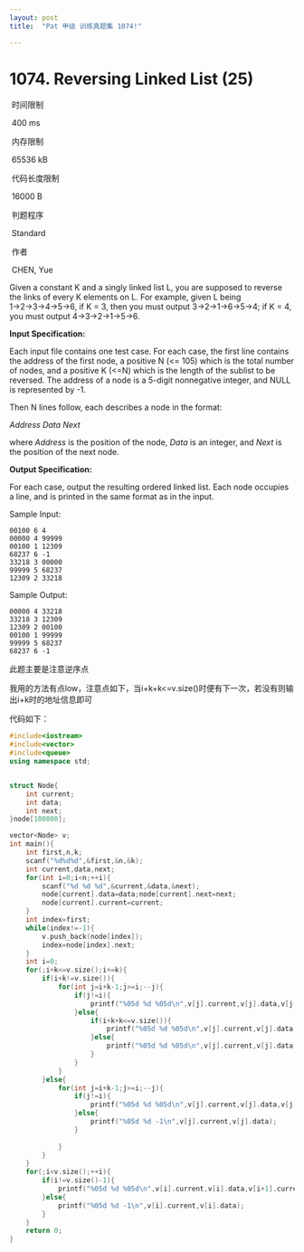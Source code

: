 ```yaml
---
layout: post
title:  "Pat 甲级 训练真题集 1074!"

---
```

# 1074. Reversing Linked List (25)

​    时间限制  

​    400 ms

​    内存限制  

​    65536 kB

​    代码长度限制  

​    16000 B

​      判题程序    

​      Standard    

​      作者    

​      CHEN, Yue

Given a constant K and a singly linked list L, you are supposed to reverse the links of every K elements on L.  For example, given L being 1→2→3→4→5→6, if K = 3, then you must output 3→2→1→6→5→4; if K = 4, you must output 4→3→2→1→5→6.

**Input Specification:**

Each input file contains one test case.  For each case, the first line contains the address of the first node, a positive N (<= 105) which is the total number of nodes, and a positive K (<=N) which is the length of the sublist to be reversed.  The address of a node is a 5-digit nonnegative integer, and NULL is represented by -1.

Then N lines follow, each describes a node in the format:

*Address Data Next*

where *Address* is the position of the node, *Data* is an integer, and *Next* is the position of the next node.

**Output Specification:**

For each case, output the resulting ordered linked list.  Each node occupies a line, and is printed in the same format as in the input.

Sample Input:

```
00100 6 4
00000 4 99999
00100 1 12309
68237 6 -1
33218 3 00000
99999 5 68237
12309 2 33218

```

Sample Output:

```
00000 4 33218
33218 3 12309
12309 2 00100
00100 1 99999
99999 5 68237
68237 6 -1
```

此题主要是注意逆序点

我用的方法有点low，注意点如下，当i+k+k<=v.size()时便有下一次，若没有则输出i+k时的地址信息即可

代码如下：

```c++
#include<iostream>
#include<vector>
#include<queue>
using namespace std;


struct Node{
	int current;
	int data;
	int next;
}node[100000];

vector<Node> v;
int main(){
	int first,n,k;
	scanf("%d%d%d",&first,&n,&k);
	int current,data,next;
	for(int i=0;i<n;++i){
		scanf("%d %d %d",&current,&data,&next);
		node[current].data=data;node[current].next=next;
		node[current].current=current;
	}
	int index=first;
	while(index!=-1){	
		v.push_back(node[index]);
		index=node[index].next;
	}
	int i=0;
	for(;i+k<=v.size();i+=k){
		if(i+k!=v.size()){
			for(int j=i+k-1;j>=i;--j){	
				if(j!=i){
					printf("%05d %d %05d\n",v[j].current,v[j].data,v[j-1].current);
				}else{
					if(i+k+k<=v.size()){
						printf("%05d %d %05d\n",v[j].current,v[j].data,v[i+2*k-1].current);
					}else{
						printf("%05d %d %05d\n",v[j].current,v[j].data,v[i+k].current);
					}
				}	
			}
		}else{
			for(int j=i+k-1;j>=i;--j){		
				if(j!=i){
					printf("%05d %d %05d\n",v[j].current,v[j].data,v[j-1].current);
				}else{
					printf("%05d %d -1\n",v[j].current,v[j].data);
				}    
			
			}
		}	
	}
	for(;i<v.size();++i){
		if(i!=v.size()-1){
			printf("%05d %d %05d\n",v[i].current,v[i].data,v[i+1].current);
		}else{
			printf("%05d %d -1\n",v[i].current,v[i].data);
		}
	}
	return 0;
}
```
